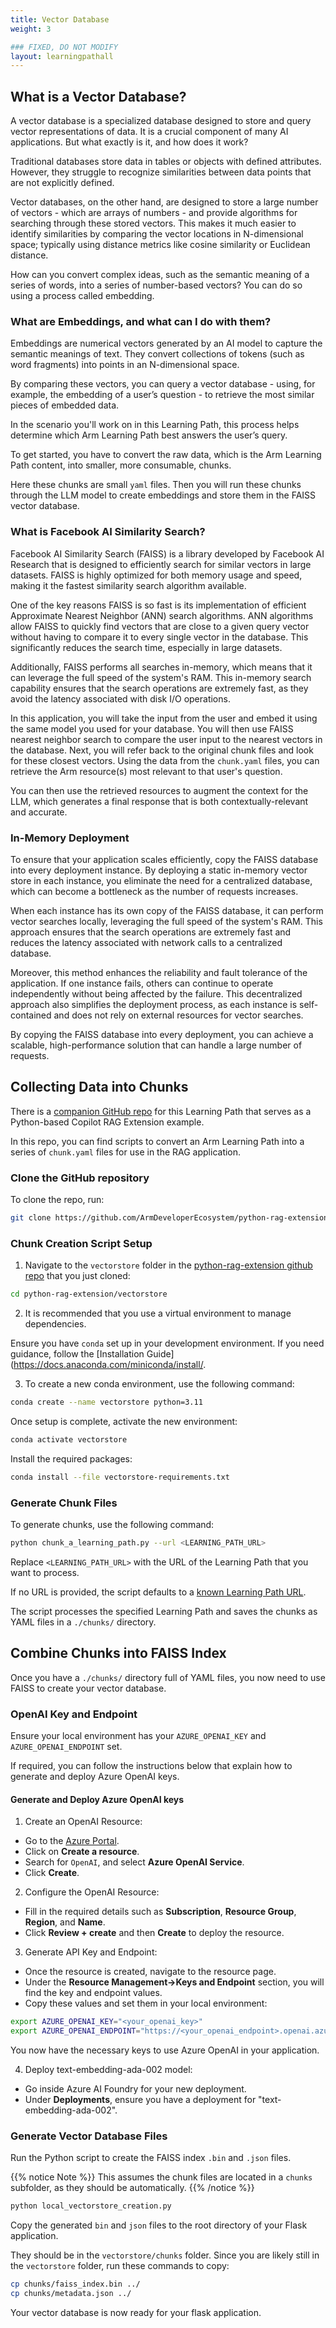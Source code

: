 ```yaml
---
title: Vector Database
weight: 3

### FIXED, DO NOT MODIFY
layout: learningpathall
---
```


## What is a Vector Database?

A vector database is a specialized database designed to store and query vector representations of data. It is a crucial component of many AI applications. But what exactly is it, and how does it work?

Traditional databases store data in tables or objects with defined attributes. However, they struggle to recognize similarities between data points that are not explicitly defined.

Vector databases, on the other hand, are designed to store a large number of vectors - which are arrays of numbers - and provide algorithms for searching through these stored vectors. This makes it much easier to identify similarities by comparing the vector locations in N-dimensional space; typically using distance metrics like cosine similarity or Euclidean distance.

How can you convert complex ideas, such as the semantic meaning of a series of words, into a series of number-based vectors? You can do so using a process called embedding.

### What are Embeddings, and what can I do with them?

Embeddings are numerical vectors generated by an AI model to capture the semantic meanings of text. They convert collections of tokens (such as word fragments) into points in an N-dimensional space.

By comparing these vectors, you can query a vector database - using, for example, the embedding of a user’s question - to retrieve the most similar pieces of embedded data.

In the scenario you'll work on in this Learning Path, this process helps determine which Arm Learning Path best answers the user’s query.

To get started, you have to convert the raw data, which is the Arm Learning Path content, into smaller, more consumable, chunks. 

Here these chunks are small `yaml` files. Then you will run these chunks through the LLM model to create embeddings and store them in the FAISS vector database.

### What is Facebook AI Similarity Search?

Facebook AI Similarity Search (FAISS) is a library developed by Facebook AI Research that is designed to efficiently search for similar vectors in large datasets. FAISS is highly optimized for both memory usage and speed, making it the fastest similarity search algorithm available.

One of the key reasons FAISS is so fast is its implementation of efficient Approximate Nearest Neighbor (ANN) search algorithms. ANN algorithms allow FAISS to quickly find vectors that are close to a given query vector without having to compare it to every single vector in the database. This significantly reduces the search time, especially in large datasets.

Additionally, FAISS performs all searches in-memory, which means that it can leverage the full speed of the system's RAM. This in-memory search capability ensures that the search operations are extremely fast, as they avoid the latency associated with disk I/O operations.

In this application, you will take the input from the user and embed it using the same model you used for your database. You will then use FAISS nearest neighbor search to compare the user input to the nearest vectors in the database. Next, you will refer back to the original chunk files and look for these closest vectors. Using the data from the `chunk.yaml` files, you can retrieve the Arm resource(s) most relevant to that user's question.

You can then use the retrieved resources to augment the context for the LLM, which generates a final response that is both contextually-relevant and accurate.

### In-Memory Deployment

To ensure that your application scales efficiently, copy the FAISS database into every deployment instance. By deploying a static in-memory vector store in each instance, you eliminate the need for a centralized database, which can become a bottleneck as the number of requests increases.

When each instance has its own copy of the FAISS database, it can perform vector searches locally, leveraging the full speed of the system's RAM. This approach ensures that the search operations are extremely fast and reduces the latency associated with network calls to a centralized database.

Moreover, this method enhances the reliability and fault tolerance of the application. If one instance fails, others can continue to operate independently without being affected by the failure. This decentralized approach also simplifies the deployment process, as each instance is self-contained and does not rely on external resources for vector searches.

By copying the FAISS database into every deployment, you can achieve a scalable, high-performance solution that can handle a large number of requests.

## Collecting Data into Chunks

There is a [companion GitHub repo](https://github.com/ArmDeveloperEcosystem/python-rag-extension/) for this Learning Path that serves as a Python-based Copilot RAG Extension example. 

In this repo, you can find scripts to convert an Arm Learning Path into a series of `chunk.yaml` files for use in the RAG application.

### Clone the GitHub repository

To clone the repo, run:

```bash
git clone https://github.com/ArmDeveloperEcosystem/python-rag-extension.git
```

### Chunk Creation Script Setup

1. Navigate to the `vectorstore` folder in the [python-rag-extension github repo](https://github.com/ArmDeveloperEcosystem/python-rag-extension/) that you just cloned:

```bash
cd python-rag-extension/vectorstore
```

2. It is recommended that you use a virtual environment to manage dependencies.

Ensure you have `conda` set up in your development environment. If you need guidance, follow the [Installation Guide](https://docs.anaconda.com/miniconda/install/.

3. To create a new conda environment, use the following command:

```sh
conda create --name vectorstore python=3.11
```

Once setup is complete, activate the new environment:

```sh
conda activate vectorstore
```

Install the required packages:

```sh
conda install --file vectorstore-requirements.txt
```

### Generate Chunk Files

To generate chunks, use the following command:

```sh
python chunk_a_learning_path.py --url <LEARNING_PATH_URL>
```

Replace `<LEARNING_PATH_URL>` with the URL of the Learning Path that you want to process. 

If no URL is provided, the script defaults to a [known Learning Path URL](https://learn.arm.com/learning-paths/cross-platform/kleidiai-explainer).

The script processes the specified Learning Path and saves the chunks as YAML files in a `./chunks/` directory.

## Combine Chunks into FAISS Index

Once you have a `./chunks/` directory full of YAML files, you now need to use FAISS to create your vector database.

### OpenAI Key and Endpoint

Ensure your local environment has your `AZURE_OPENAI_KEY` and `AZURE_OPENAI_ENDPOINT` set.

If required, you can follow the instructions below that explain how to generate and deploy Azure OpenAI keys. 

#### Generate and Deploy Azure OpenAI keys

1. Create an OpenAI Resource:

* Go to the [Azure Portal](https://portal.azure.com/).
* Click on **Create a resource**.
* Search for `OpenAI`, and select **Azure OpenAI Service**.
* Click **Create**.  
    
2. Configure the OpenAI Resource:

* Fill in the required details such as **Subscription**, **Resource Group**, **Region**, and **Name**.
* Click **Review + create** and then **Create** to deploy the resource.


3. Generate API Key and Endpoint:
   
* Once the resource is created, navigate to the resource page.
* Under the **Resource Management->Keys and Endpoint** section, you will find the key and endpoint values.
* Copy these values and set them in your local environment:

```sh
export AZURE_OPENAI_KEY="<your_openai_key>"
export AZURE_OPENAI_ENDPOINT="https://<your_openai_endpoint>.openai.azure.com/"
```
You now have the necessary keys to use Azure OpenAI in your application.

4. Deploy text-embedding-ada-002 model:
* Go inside Azure AI Foundry for your new deployment.
* Under **Deployments**, ensure you have a deployment for "text-embedding-ada-002".

### Generate Vector Database Files

Run the Python script to create the FAISS index `.bin` and `.json` files.

{{% notice Note %}}
This assumes the chunk files are located in a `chunks` subfolder, as they should be automatically.
{{% /notice %}}

```bash
python local_vectorstore_creation.py
```

Copy the generated `bin` and `json` files to the root directory of your Flask application.

They should be in the `vectorstore/chunks` folder. Since you are likely still in the `vectorstore` folder, run these commands to copy:

```bash
cp chunks/faiss_index.bin ../
cp chunks/metadata.json ../
```

Your vector database is now ready for your flask application.
 